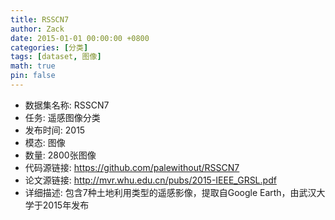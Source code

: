 ```yaml
---
title: RSSCN7
author: Zack
date: 2015-01-01 00:00:00 +0800
categories: [分类]
tags: [dataset, 图像]
math: true
pin: false
---
```

- 数据集名称: RSSCN7
- 任务: 遥感图像分类
- 发布时间: 2015
- 模态: 图像
- 数量: 2800张图像
- 代码源链接: https://github.com/palewithout/RSSCN7
- 论文源链接: http://mvr.whu.edu.cn/pubs/2015-IEEE_GRSL.pdf
- 详细描述: 包含7种土地利用类型的遥感影像，提取自Google Earth，由武汉大学于2015年发布
